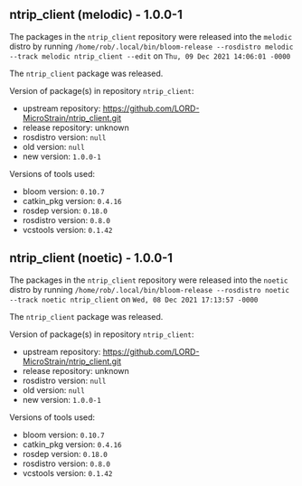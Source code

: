 ## ntrip_client (melodic) - 1.0.0-1

The packages in the `ntrip_client` repository were released into the `melodic` distro by running `/home/rob/.local/bin/bloom-release --rosdistro melodic --track melodic ntrip_client --edit` on `Thu, 09 Dec 2021 14:06:01 -0000`

The `ntrip_client` package was released.

Version of package(s) in repository `ntrip_client`:

- upstream repository: https://github.com/LORD-MicroStrain/ntrip_client.git
- release repository: unknown
- rosdistro version: `null`
- old version: `null`
- new version: `1.0.0-1`

Versions of tools used:

- bloom version: `0.10.7`
- catkin_pkg version: `0.4.16`
- rosdep version: `0.18.0`
- rosdistro version: `0.8.0`
- vcstools version: `0.1.42`


## ntrip_client (noetic) - 1.0.0-1

The packages in the `ntrip_client` repository were released into the `noetic` distro by running `/home/rob/.local/bin/bloom-release --rosdistro noetic --track noetic ntrip_client` on `Wed, 08 Dec 2021 17:13:57 -0000`

The `ntrip_client` package was released.

Version of package(s) in repository `ntrip_client`:

- upstream repository: https://github.com/LORD-MicroStrain/ntrip_client.git
- release repository: unknown
- rosdistro version: `null`
- old version: `null`
- new version: `1.0.0-1`

Versions of tools used:

- bloom version: `0.10.7`
- catkin_pkg version: `0.4.16`
- rosdep version: `0.18.0`
- rosdistro version: `0.8.0`
- vcstools version: `0.1.42`


